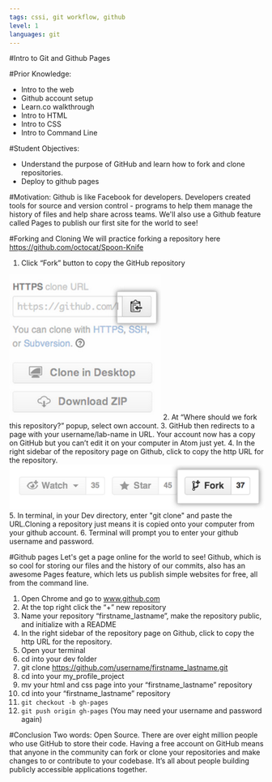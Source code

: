 ```yaml
---
tags: cssi, git workflow, github
level: 1
languages: git
---
```

#Intro to Git and Github Pages

#Prior Knowledge:
+ Intro to the web
+ Github account setup
+ Learn.co walkthrough
+ Intro to HTML
+ Intro to CSS
+ Intro to Command Line

#Student Objectives:
+ Understand the purpose of GitHub and learn how to fork and clone repositories.
+ Deploy to github pages


#Motivation:
Github is like Facebook for developers. Developers created tools for source and version control - programs to help them manage the history of files and help share across teams. We'll also use a Github feature called Pages to publish our first site for the world to see!

#Forking and Cloning
We will practice forking a repository here https://github.com/octocat/Spoon-Knife
  1. Click “Fork” button to copy the GitHub repository

  <img src= "https://raw.githubusercontent.com/learn-co-curriculum/cssi-1.7-intro-git-gitpages/master/images/clone.png" width="300">
  2. At “Where should we fork this repository?” popup, select own account.
  3. GitHub then redirects to a page with your username/lab-name in URL. Your account now has a copy on GitHub but you can’t edit it on your computer in Atom just yet.
  4. In the right sidebar of the repository page on Github, click to copy the http URL for the repository.

  <img src= "https://raw.githubusercontent.com/learn-co-curriculum/cssi-1.7-intro-git-gitpages/master/images/fork.png">
  5. In terminal, in your Dev directory, enter "git clone" and paste the URL.Cloning a repository just means it is copied onto your computer from your github account.
  6. Terminal will prompt you to enter your github username and password.

#Github pages
Let's get a page online for the world to see!
Github, which is so cool for storing our files and the history of our commits, also has an awesome Pages feature, which lets us publish simple websites for free, all from the command line.
  1. Open Chrome and go to www.github.com
  2. At the top right click the “+” new repository
  3. Name your repository “firstname_lastname”, make the repository public, and initialize with a README
  4. In the right sidebar of the repository page on Github, click to copy the http URL for the repository.
  5. Open your terminal
  6. cd into your dev folder
  7. git clone https://github.com/username/firstname_lastname.git
  8. cd into your my_profile_project
  9. mv your html and css page into your “firstname_lastname” repository
  10. cd into your “firstname_lastname” repository
  11. `git checkout -b gh-pages`
  12. `git push origin gh-pages` (You may need your username and password again)

#Conclusion
Two words: Open Source. There are over eight million people who use GitHub to store their code. Having a free account on GitHub means that anyone in the community can fork or clone your repositories and make changes to or contribute to your codebase. It’s all about people building publicly accessible applications together.
